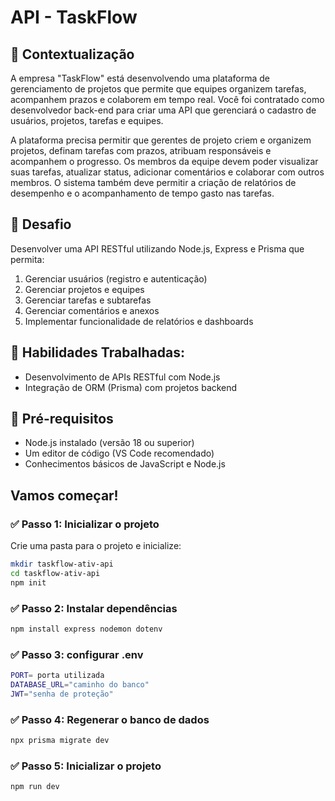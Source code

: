 # API - TaskFlow 

## 📖 Contextualização
A empresa "TaskFlow" está desenvolvendo uma plataforma de gerenciamento de projetos que permite que equipes organizem tarefas, acompanhem prazos e colaborem em tempo real. Você foi contratado como desenvolvedor back-end para criar uma API que gerenciará o cadastro de usuários, projetos, tarefas e equipes.

A plataforma precisa permitir que gerentes de projeto criem e organizem projetos, definam tarefas com prazos, atribuam responsáveis e acompanhem o progresso. Os membros da equipe devem poder visualizar suas tarefas, atualizar status, adicionar comentários e colaborar com outros membros. O sistema também deve permitir a criação de relatórios de desempenho e o acompanhamento de tempo gasto nas tarefas.

## 🏹 Desafio
Desenvolver uma API RESTful utilizando Node.js, Express e Prisma que permita:

1. Gerenciar usuários (registro e autenticação)
2. Gerenciar projetos e equipes
3. Gerenciar tarefas e subtarefas
4. Gerenciar comentários e anexos
5. Implementar funcionalidade de relatórios e dashboards


## 🎯 Habilidades Trabalhadas:

- Desenvolvimento de APIs RESTful com Node.js
- Integração de ORM (Prisma) com projetos backend

## 📑 Pré-requisitos

- Node.js instalado (versão 18 ou superior)
- Um editor de código (VS Code recomendado)
- Conhecimentos básicos de JavaScript e Node.js

## Vamos começar!

 ### ✅ Passo 1: Inicializar o projeto

Crie uma pasta para o projeto e inicialize:

```bash
mkdir taskflow-ativ-api
cd taskflow-ativ-api
npm init
```

 ### ✅ Passo 2: Instalar dependências

```bash
npm install express nodemon dotenv
```

 ### ✅ Passo 3: configurar .env
```bash
PORT= porta utilizada
DATABASE_URL="caminho do banco"
JWT="senha de proteção"
```


### ✅ Passo 4: Regenerar o banco de dados
```bash
npx prisma migrate dev
```

### ✅ Passo 5: Inicializar o projeto
```bash
npm run dev
```



